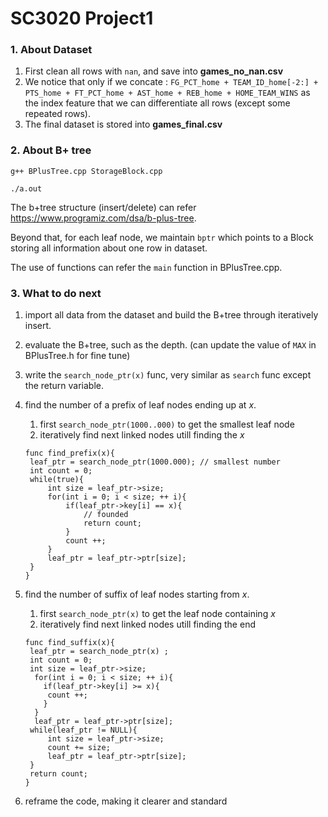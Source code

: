 # SC3020 Project1



### 1. About Dataset

1. First clean all rows with `nan`, and save into **games_no_nan.csv**
2. We notice that only if we concate : `FG_PCT_home + TEAM_ID_home[-2:] + PTS_home + FT_PCT_home + AST_home + REB_home + HOME_TEAM_WINS` as the index feature that we can differentiate all rows (except some repeated rows).
3. The final dataset is stored into **games_final.csv** 



### 2. About B+ tree

```
g++ BPlusTree.cpp StorageBlock.cpp
```

```
./a.out
```

The b+tree structure (insert/delete) can refer https://www.programiz.com/dsa/b-plus-tree.

Beyond that, for each leaf node, we maintain `bptr` which points to a Block storing all information about one row in dataset.

The use of functions can refer the `main` function in BPlusTree.cpp.



### 3. What to do next

1. import all data from the dataset and build the B+tree through iteratively insert.

2. evaluate the B+tree, such as the depth. (can update the value of `MAX` in BPlusTree.h for fine tune)

3. write the `search_node_ptr(x)` func, very similar as `search` func except the return variable.

4. find the number of a prefix of leaf nodes ending up at $x$.

   1. first `search_node_ptr(1000..000)` to get the smallest leaf node
   2. iteratively find next linked nodes utill finding the $x$

   ```
   func find_prefix(x){
   	leaf_ptr = search_node_ptr(1000.000); // smallest number
   	int count = 0;
   	while(true){
   		int size = leaf_ptr->size;
   		for(int i = 0; i < size; ++ i){
   			if(leaf_ptr->key[i] == x){
   				// founded
   				return count;
   			}
   			count ++;
   		}
   		leaf_ptr = leaf_ptr->ptr[size];
   	}
   }
   ```

5. find the number of suffix of leaf nodes starting from $x$.

   1. first `search_node_ptr(x)` to get the leaf node containing $x$
   2. iteratively find next linked nodes utill finding the end

   ```
   func find_suffix(x){
   	leaf_ptr = search_node_ptr(x) ;
   	int count = 0;
   	int size = leaf_ptr->size;
     for(int i = 0; i < size; ++ i){
       if(leaf_ptr->key[i] >= x){
       	count ++;
       }
     }
     leaf_ptr = leaf_ptr->ptr[size];
   	while(leaf_ptr != NULL){
   		int size = leaf_ptr->size;
   		count += size;
   		leaf_ptr = leaf_ptr->ptr[size];
   	}
   	return count;
   }
   ```

6. reframe the code, making it clearer and standard



